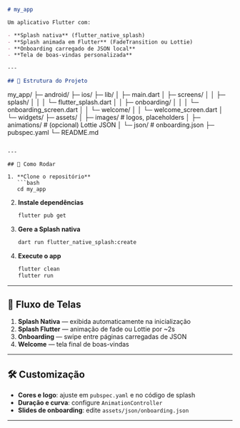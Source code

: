 ```markdown
# my_app

Um aplicativo Flutter com:

- **Splash nativa** (flutter_native_splash)  
- **Splash animada em Flutter** (FadeTransition ou Lottie)  
- **Onboarding carregado de JSON local**  
- **Tela de boas-vindas personalizada**  

---

## 📂 Estrutura do Projeto

```

my\_app/
├─ android/
├─ ios/
├─ lib/
│  ├─ main.dart
│  ├─ screens/
│  │  ├─ splash/
│  │  │  └─ flutter\_splash.dart
│  │  ├─ onboarding/
│  │  │  └─ onboarding\_screen.dart
│  │  └─ welcome/
│  │     └─ welcome\_screen.dart
│  └─ widgets/
├─ assets/
│  ├─ images/             # logos, placeholders
│  ├─ animations/         # (opcional) Lottie JSON
│  └─ json/               # onboarding.json
├─ pubspec.yaml
└─ README.md

````

---

## 🚀 Como Rodar

1. **Clone o repositório**  
   ```bash
   cd my_app
````

2. **Instale dependências**

   ```bash
   flutter pub get
   ```

3. **Gere a Splash nativa**

   ```bash
   dart run flutter_native_splash:create
   ```

4. **Execute o app**

   ```bash
   flutter clean
   flutter run
   ```

---

## 📖 Fluxo de Telas

1. **Splash Nativa** — exibida automaticamente na inicialização
2. **Splash Flutter** — animação de fade ou Lottie por \~2s
3. **Onboarding** — swipe entre páginas carregadas de JSON
4. **Welcome** — tela final de boas-vindas

---

## 🛠️ Customização

* **Cores e logo**: ajuste em `pubspec.yaml` e no código de splash
* **Duração e curva**: configure `AnimationController`
* **Slides de onboarding**: edite `assets/json/onboarding.json`

---


